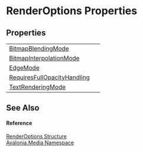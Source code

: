 # RenderOptions Properties




## Properties
<table>
<tr>
<td><a href="P_Avalonia_Media_RenderOptions_BitmapBlendingMode">BitmapBlendingMode</a></td>
<td> </td>
</tr>
<tr>
<td><a href="P_Avalonia_Media_RenderOptions_BitmapInterpolationMode">BitmapInterpolationMode</a></td>
<td> </td>
</tr>
<tr>
<td><a href="P_Avalonia_Media_RenderOptions_EdgeMode">EdgeMode</a></td>
<td> </td>
</tr>
<tr>
<td><a href="P_Avalonia_Media_RenderOptions_RequiresFullOpacityHandling">RequiresFullOpacityHandling</a></td>
<td> </td>
</tr>
<tr>
<td><a href="P_Avalonia_Media_RenderOptions_TextRenderingMode">TextRenderingMode</a></td>
<td> </td>
</tr>
</table>

## See Also


#### Reference
<a href="T_Avalonia_Media_RenderOptions">RenderOptions Structure</a>  
<a href="N_Avalonia_Media">Avalonia.Media Namespace</a>  


